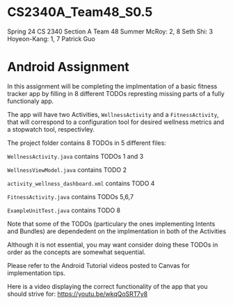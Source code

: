 # CS2340A_Team48_S0.5
Spring 24 CS 2340 Section A Team 48
Summer McRoy: 2, 8
Seth Shi: 3
Hoyeon-Kang: 1, 7
Patrick Guo

# Android Assignment

In this assignment will be completing the implmentation of a basic fitness tracker app by filling in 8 different TODOs represting missing parts of a fully functionaly app. 

The app will have two Activities, `WellnessActivity` and a  `FitnessActivity`, that will correspond to a configuration tool for desired wellness metrics and a stopwatch tool, respectivley.

The project folder contains 8 TODOs in 5 different files:

`WellnessActivity.java` contains TODOs 1 and 3

`WellnessViewModel.java` contains TODO 2

`activity_wellness_dashboard.xml` contains TODO 4

`FitnessActivity.java` contains TODOs 5,6,7 

`ExampleUnitTest.java` contains TODO 8



Note that some of the TODOs (particulary the ones implementing Intents and Bundles) are dependedent on the implmentation in both of the Activities

Although it is not essential, you may want consider doing these TODOs in order as the concepts are somewhat sequential.

Please refer to the Android Tutorial videos posted to Canvas for implementation tips.

Here is a video displaying the correct functionality of the app that you should strive for: https://youtu.be/wkqQoSRT7y8

